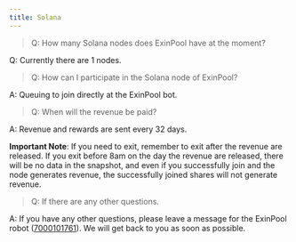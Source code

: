 ```yaml
---
title: Solana
--- 
```


> Q: How many Solana nodes does ExinPool have at the moment?

Q: Currently there are 1 nodes.

> Q: How can I participate in the Solana node of ExinPool?

A: Queuing to join directly at the ExinPool bot.

> Q: When will the revenue be paid?

A: Revenue and rewards are sent every 32 days.

**Important Note**: If you need to exit, remember to exit after the revenue are released. If you exit before 8am on the day the revenue are released, there will be no data in the snapshot, and even if you successfully join and the node generates revenue, the successfully joined shares will not generate revenue.

> Q: If there are any other questions.

A: If you have any other questions, please leave a message for the ExinPool robot ([7000101761](https://mixin.one/codes/791f20db-51ce-4af2-918b-7496864ab833
)). We will get back to you as soon as possible.